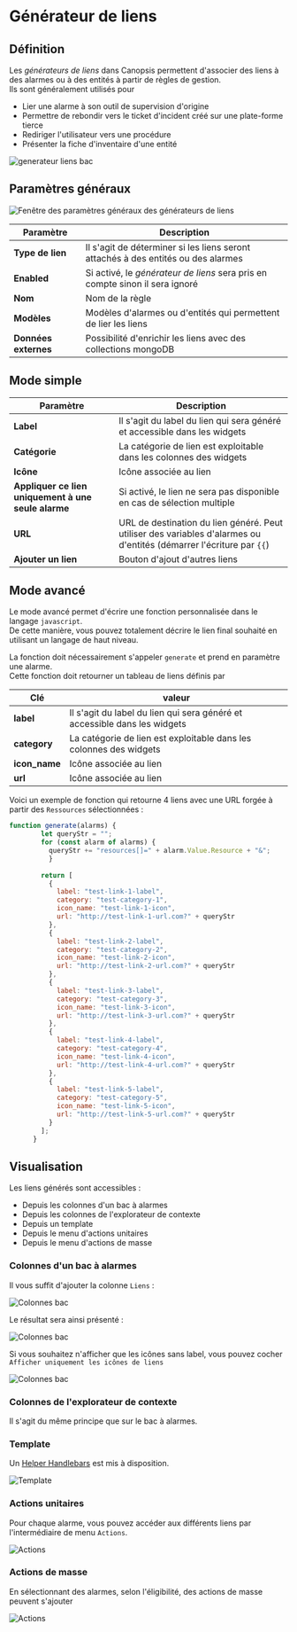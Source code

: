 # Générateur de liens

## Définition

Les *générateurs de liens* dans Canopsis permettent d'associer des liens à des alarmes ou à des entités à partir de règles de gestion.  
Ils sont généralement utilisés pour 

* Lier une alarme à son outil de supervision d'origine
* Permettre de rebondir vers le ticket d'incident créé sur une plate-forme tierce
* Rediriger l'utilisateur vers une procédure
* Présenter la fiche d'inventaire d'une entité


![generateur liens bac](./img/generateur-liens-bac1.png)


## Paramètres généraux

![Fenêtre des paramètres généraux des générateurs de liens](img/generateur-liens-general-parameters.png)

| Paramètre | Description |
| --- | --- |
| **Type de lien** | Il s'agit de déterminer si les liens seront attachés à des entités ou des alarmes |
| **Enabled** | Si activé, le *générateur de liens* sera pris en compte sinon il sera ignoré |
| **Nom** | Nom de la règle |
| **Modèles** | Modèles d'alarmes ou d'entités qui permettent de lier les liens |
| **Données externes** | Possibilité d'enrichir les liens avec des collections mongoDB |


## Mode simple


| Paramètre | Description |
| --- | --- |
| **Label** | Il s'agit du label du lien qui sera généré et accessible dans les widgets |
| **Catégorie** | La catégorie de lien est exploitable dans les colonnes des widgets |
| **Icône** | Icône associée au lien |
| **Appliquer ce lien uniquement à une seule alarme** | Si activé, le lien ne sera pas disponible en cas de sélection multiple |
| **URL** | URL de destination du lien généré. Peut utiliser des variables d'alarmes ou d'entités (démarrer l'écriture par `{{`) |
| **Ajouter un lien** | Bouton d'ajout d'autres liens |

## Mode avancé

Le mode avancé permet d'écrire une fonction personnalisée dans le langage `javascript`.  
De cette manière, vous pouvez totalement décrire le lien final souhaité en utilisant un langage de haut niveau.  

La fonction doit nécessairement s'appeler `generate` et prend en paramètre une alarme.  
Cette fonction doit retourner un tableau de liens définis par 

| Clé | valeur |
| --- | --- |
| **label** | Il s'agit du label du lien qui sera généré et accessible dans les widgets |
| **category** | La catégorie de lien est exploitable dans les colonnes des widgets |
| **icon_name** | Icône associée au lien |
| **url** | Icône associée au lien |


Voici un exemple de fonction qui retourne 4 liens avec une URL forgée à partir des `Ressources` sélectionnées :

```js
function generate(alarms) {
        let queryStr = "";
        for (const alarm of alarms) {
          queryStr += "resources[]=" + alarm.Value.Resource + "&";
          }
      
        return [
          {
            label: "test-link-1-label",
            category: "test-category-1",
            icon_name: "test-link-1-icon",
            url: "http://test-link-1-url.com?" + queryStr
          },
          {
            label: "test-link-2-label",
            category: "test-category-2",
            icon_name: "test-link-2-icon",
            url: "http://test-link-2-url.com?" + queryStr
          },
          {
            label: "test-link-3-label",
            category: "test-category-3",
            icon_name: "test-link-3-icon",
            url: "http://test-link-3-url.com?" + queryStr
          },
          {
            label: "test-link-4-label",
            category: "test-category-4",
            icon_name: "test-link-4-icon",
            url: "http://test-link-4-url.com?" + queryStr
          },
          {
            label: "test-link-5-label",
            category: "test-category-5",
            icon_name: "test-link-5-icon",
            url: "http://test-link-5-url.com?" + queryStr
          }
        ];
      }
```

## Visualisation

Les liens générés sont accessibles :

* Depuis les colonnes d'un bac à alarmes
* Depuis les colonnes de l'explorateur de contexte
* Depuis un template
* Depuis le menu d'actions unitaires
* Depuis le menu d'actions de masse

### Colonnes d'un bac à alarmes

Il vous suffit d'ajouter la colonne `Liens` :  

![Colonnes bac](./img/generateur-liens-visu-bac.png)

Le résultat sera ainsi présenté :

![Colonnes bac](./img/generateur-liens-visu-bac2.png)

Si vous souhaitez n'afficher que les icônes sans label, vous pouvez cocher `Afficher uniquement les icônes de liens`

![Colonnes bac](./img/generateur-liens-visu-bac3.png)

### Colonnes de l'explorateur de contexte

Il s'agit du même principe que sur le bac à alarmes.


### Template

Un [Helper Handlebars](../../interface/helpers/#helper-links) est mis à disposition.

![Template](./img/generateur-liens-visu-template.png)


### Actions unitaires

Pour chaque alarme, vous pouvez accéder aux différents liens par l'intermédiaire de menu `Actions`.

![Actions](./img/generateur-liens-visu-actions.png)

### Actions de masse

En sélectionnant des alarmes, selon l'éligibilité, des actions de masse peuvent s'ajouter

![Actions](./img/generateur-liens-visu-actionsmasse.png)

